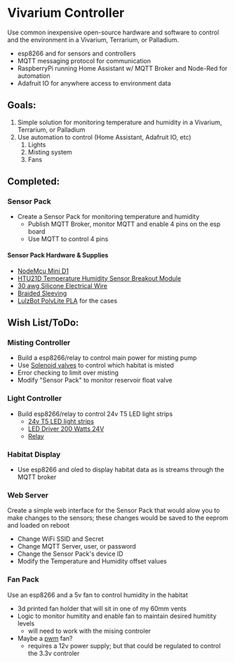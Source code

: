 # Vivarium Controller
Use common inexpensive open-source hardware and software to control and the environment in a Vivarium, Terrarium, or Palladium.
* esp8266 and for sensors and controllers
* MQTT messaging protocol for communication
* RaspberryPi running Home Assistant w/ MQTT Broker and Node-Red for automation
* Adafruit IO for anywhere access to environment data

## Goals:
1. Simple solution for monitoring temperature and humidity in a Vivarium, Terrarium, or Palladium
1. Use automation to control (Home Assistant, Adafruit IO, etc)
	1. Lights
	1. Misting system
	1. Fans
  
## Completed:
### Sensor Pack
* Create a Sensor Pack for monitoring temperature and humidity 
	* Publish MQTT Broker, monitor MQTT and enable 4 pins on the esp board 
	* Use MQTT to control 4 pins
#### Sensor Pack Hardware & Supplies
* [NodeMcu Mini D1](https://www.amazon.com/gp/product/B081PX9YFV/)
* [HTU21D Temperature Humidity Sensor Breakout Module](https://www.amazon.com/dp/B07VRNW2X6/)
* [30 awg Silicone Electrical Wire](https://www.amazon.com/gp/product/B07G7R9BVJ/)
* [Braided Sleeving](https://www.amazon.com/gp/product/B071JH14WZ/)
* [LulzBot PolyLite PLA](https://www.amazon.com/gp/product/B01IAVQI2E/) for the cases

## Wish List/ToDo:
### Misting Controller
* Build a esp8266/relay to control main power for misting pump
* Use [Solenoid valves](https://www.mistking.com/Solenoid-Valve-NC.html) to control which habitat is misted
* Error checking to limit over misting
* Modify "Sensor Pack" to monitor reservoir float valve
  
### Light Controller
* Build esp8266/relay to control 24v T5 LED light strips
	* [24v T5 LED light strips](https://www.amazon.com/gp/product/B088CZNWHQ)
	* [LED Driver 200 Watts 24V](https://www.amazon.com/gp/product/B07MZV7148)
	* [Relay](https://www.amazon.com/dp/B01HCFJC0Y/)

### Habitat Display
* Use esp8266 and oled to display habitat data as is streams through the MQTT broker

### Web Server
Create a simple web interface for the Sensor Pack that would alow you to make changes to the sensors; these changes would be saved to the eeprom and loaded on reboot
* Change WiFi SSID and Secret 
* Change MQTT Server, user, or password
* Change the Sensor Pack's device ID
* Modify the Temperature and Humidity offset values

### Fan Pack
Use an esp8266 and a 5v fan to control humidity in the habitat
* 3d printed fan holder that will sit in one of my 60mm vents
* Logic to monitor humitity and enable fan to maintain desired humitity levels
	* will need to work with the mising controler
* Maybe a [pwm](https://github.com/faeibson/ESPPWMFanControl) fan? 
	* requires a 12v power supply; but that could be regulated to control the 3.3v controler
	

	
